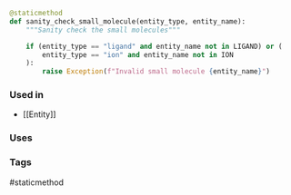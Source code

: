 ```python
@staticmethod
def sanity_check_small_molecule(entity_type, entity_name):
	"""Sanity check the small molecules"""

	if (entity_type == "ligand" and entity_name not in LIGAND) or (
		entity_type == "ion" and entity_name not in ION
	):
		raise Exception(f"Invalid small molecule {entity_name}")
```

### Used in
- [[Entity]]

### Uses


### Tags
#staticmethod 